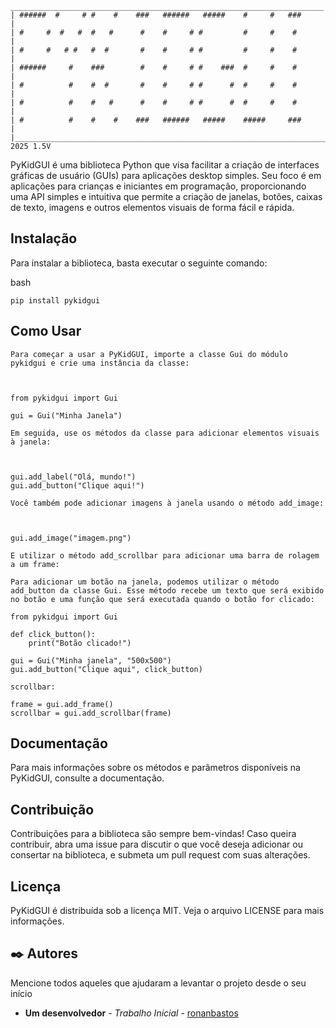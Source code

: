 ```
______________________________________________________________________
| ######  #     # #    #    ###   ######   #####    #     #   ###       | 
| #     #  #   #  #   #      #    #     # #         #     #    #        |
| #     #   # #   #  #       #    #     # #         #     #    #        |
| ######     #    ###        #    #     # #    ###  #     #    #        |
| #          #    #  #       #    #     # #      #  #     #    #        |
| #          #    #   #      #    #     # #      #  #     #    #        |
| #          #    #    #    ###   ######   #####    #####     ###       |
|_______________________________________________________________________|
2025 1.5V

```

PyKidGUI é uma biblioteca Python que visa facilitar a criação de interfaces gráficas de usuário (GUIs) para aplicações desktop simples. Seu foco é em aplicações para crianças e iniciantes em programação, proporcionando uma API simples e intuitiva que permite a criação de janelas, botões, caixas de texto, imagens e outros elementos visuais de forma fácil e rápida.

## Instalação

Para instalar a biblioteca, basta executar o seguinte comando:

bash
```
pip install pykidgui
```

## Como Usar
```
Para começar a usar a PyKidGUI, importe a classe Gui do módulo pykidgui e crie uma instância da classe:



from pykidgui import Gui

gui = Gui("Minha Janela")

Em seguida, use os métodos da classe para adicionar elementos visuais à janela:



gui.add_label("Olá, mundo!")
gui.add_button("Clique aqui!")

Você também pode adicionar imagens à janela usando o método add_image:



gui.add_image("imagem.png")

E utilizar o método add_scrollbar para adicionar uma barra de rolagem a um frame:

Para adicionar um botão na janela, podemos utilizar o método add_button da classe Gui. Esse método recebe um texto que será exibido no botão e uma função que será executada quando o botão for clicado:

from pykidgui import Gui

def click_button():
    print("Botão clicado!")

gui = Gui("Minha janela", "500x500")
gui.add_button("Clique aqui", click_button)

scrollbar:

frame = gui.add_frame()
scrollbar = gui.add_scrollbar(frame)
```

## Documentação

Para mais informações sobre os métodos e parâmetros disponíveis na PyKidGUI, consulte a documentação.


## Contribuição

Contribuições para a biblioteca são sempre bem-vindas! Caso queira contribuir, abra uma issue para discutir o que você deseja adicionar ou consertar na biblioteca, e submeta um pull request com suas alterações.

## Licença

PyKidGUI é distribuída sob a licença MIT. Veja o arquivo LICENSE para mais informações.

## ✒️ Autores

Mencione todos aqueles que ajudaram a levantar o projeto desde o seu início

* **Um desenvolvedor** - *Trabalho Inicial* - [ronanbastos](https://gist.github.com/ronanbastos)


